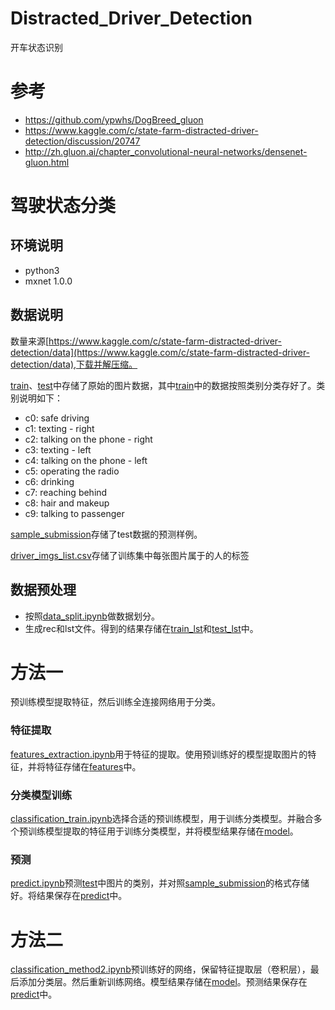 # Distracted_Driver_Detection
开车状态识别

# 参考
- https://github.com/ypwhs/DogBreed_gluon
- https://www.kaggle.com/c/state-farm-distracted-driver-detection/discussion/20747
- http://zh.gluon.ai/chapter_convolutional-neural-networks/densenet-gluon.html

# 驾驶状态分类
## 环境说明
- python3 
- mxnet 1.0.0

## 数据说明
数量来源[https://www.kaggle.com/c/state-farm-distracted-driver-detection/data](https://www.kaggle.com/c/state-farm-distracted-driver-detection/data),下载并解压缩。

[train](train)、[test](test)中存储了原始的图片数据，其中[train](train)中的数据按照类别分类存好了。类别说明如下：
- c0: safe driving
- c1: texting - right
- c2: talking on the phone - right
- c3: texting - left
- c4: talking on the phone - left
- c5: operating the radio
- c6: drinking
- c7: reaching behind
- c8: hair and makeup
- c9: talking to passenger

[sample_submission](sample_submission.csv)存储了test数据的预测样例。

[driver_imgs_list.csv](driver_imgs_list.csv.csv)存储了训练集中每张图片属于的人的标签

## 数据预处理
- 按照[data_split.ipynb](data_split.ipynb)做数据划分。
- 生成rec和lst文件。得到的结果存储在[train_lst](train_lst)和[test_lst](test_lst)中。

# 方法一
预训练模型提取特征，然后训练全连接网络用于分类。
### 特征提取
[features_extraction.ipynb](features_extraction.ipynb)用于特征的提取。使用预训练好的模型提取图片的特征，并将特征存储在[features](features)中。

### 分类模型训练
[classification_train.ipynb](classification_train.ipynb)选择合适的预训练模型，用于训练分类模型。并融合多个预训练模型提取的特征用于训练分类模型，并将模型结果存储在[model](model)。

### 预测
[predict.ipynb](predict.ipynb)预测[test](test)中图片的类别，并对照[sample_submission](sample_submission.csv)的格式存储好。将结果保存在[predict](predict)中。

# 方法二
[classification_method2.ipynb](classification_method2.ipynb)预训练好的网络，保留特征提取层（卷积层），最后添加分类层。然后重新训练网络。模型结果存储在[model](model)。预测结果保存在[predict](predict)中。
